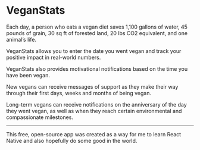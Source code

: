 # VeganStats

Each day, a person who eats a vegan diet saves 1,100 gallons of water, 45 pounds of grain, 30 sq ft of forested land, 20 lbs CO2 equivalent, and one animal’s life.

VeganStats allows you to enter the date you went vegan and track your positive impact in real-world numbers.  

VeganStats also provides motivational notifications based on the time you have been vegan.

New vegans can receive messages of support as they make their way through their first days, weeks and months of being vegan.  

Long-term vegans can receive notifications on the anniversary of the day they went vegan, as well as when they reach certain environmental and compassionate milestones.

---

This free, open-source app was created as a way for me to learn React Native and also hopefully do some good in the world.
